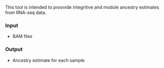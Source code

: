 This tool is intended to proovide integritive and module ancestry estimates from RNA-seq data. 

### Input 
- BAM files

### Output 
- Ancestry estimate for each sample 
